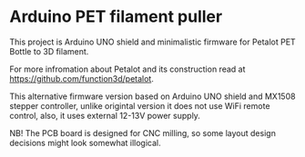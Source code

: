 # Arduino PET filament puller
This project is Arduino UNO shield and minimalistic firmware for Petalot PET Bottle to 3D filament.

For more infromation about Petalot and its construction read at https://github.com/function3d/petalot.

This alternative firmware version based on Arduino UNO shield and MX1508 stepper controller, unlike origintal version it does not use WiFi remote control, also, it uses external 12-13V power supply.

NB! The PCB board is designed for CNC milling, so some layout design decisions might look somewhat illogical.
